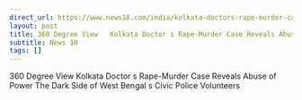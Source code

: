 ```yaml
---
direct_url: https://www.news18.com/india/kolkata-doctors-rape-murder-case-reveals-abuse-of-power-the-dark-side-of-west-bengals-civic-police-volunteers-9013823.html
layout: post
title: 360 Degree View   Kolkata Doctor s Rape-Murder Case Reveals Abuse of Power  The Dark Side of West Bengal s Civic Police Volunteers
subtitle: News 18
tags: []
---
```


360 Degree View   Kolkata Doctor s Rape-Murder Case Reveals Abuse of Power  The Dark Side of West Bengal s Civic Police Volunteers
